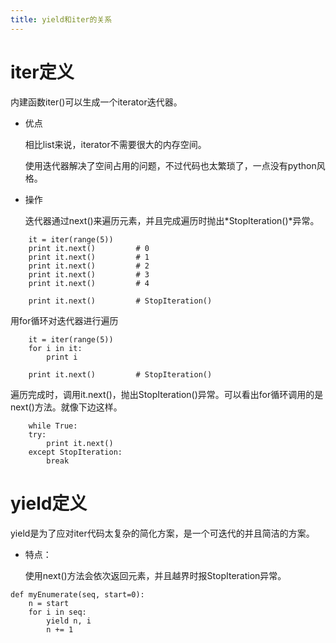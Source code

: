 ```yaml
---
title: yield和iter的关系
---
```


iter定义
========

内建函数iter()可以生成一个iterator迭代器。

-   优点

    相比list来说，iterator不需要很大的内存空间。

    使用迭代器解决了空间占用的问题，不过代码也太繁琐了，一点没有python风格。

-   操作

    迭代器通过next()来遍历元素，并且完成遍历时抛出*StopIteration()*异常。

<!-- -->

        it = iter(range(5))
        print it.next()         # 0
        print it.next()         # 1
        print it.next()         # 2
        print it.next()         # 3
        print it.next()         # 4

        print it.next()         # StopIteration()

用for循环对迭代器进行遍历

        it = iter(range(5))
        for i in it:
            print i

        print it.next()         # StopIteration()

遍历完成时，调用it.next()，抛出StopIteration()异常。可以看出for循环调用的是next()方法。就像下边这样。

        while True:
        try:
            print it.next()
        except StopIteration:
            break    

yield定义
=========

yield是为了应对iter代码太复杂的简化方案，是一个可迭代的并且简洁的方案。

-   特点：

    使用next()方法会依次返回元素，并且越界时报StopIteration异常。

<!-- -->

    def myEnumerate(seq, start=0):
        n = start
        for i in seq:
            yield n, i
            n += 1
